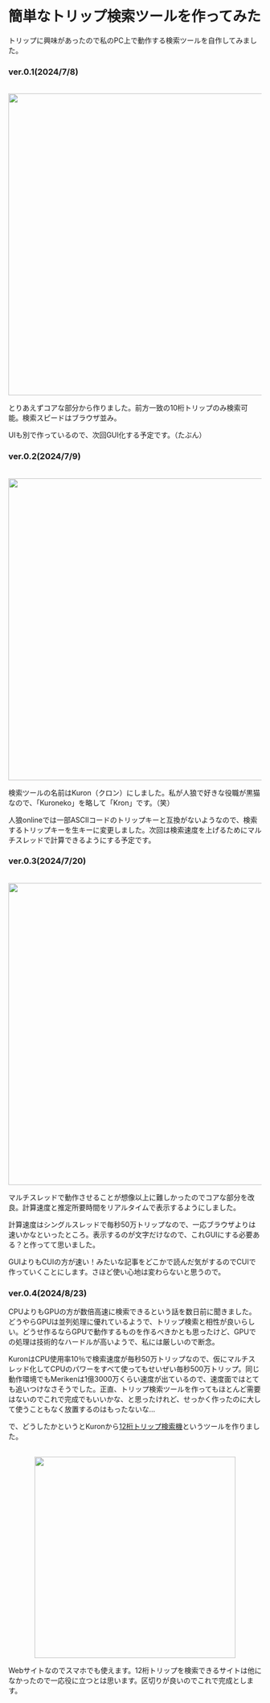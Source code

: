 # 簡単なトリップ検索ツールを作ってみた

トリップに興味があったので私のPC上で動作する検索ツールを自作してみました。

### ver.0.1(2024/7/8)
<br>
<img src="/images/image6.webp" width="600" style="display: block; margin: auto;">

とりあえずコアな部分から作りました。前方一致の10桁トリップのみ検索可能。検索スピードはブラウザ並み。

UIも別で作っているので、次回GUI化する予定です。（たぶん）

### ver.0.2(2024/7/9)
<br>
<img src="/images/image7.gif" width="600" style="display: block; margin: auto;">

検索ツールの名前はKuron（クロン）にしました。私が人狼で好きな役職が黒猫なので、「Kuroneko」を略して「Kron」です。（笑）

人狼onlineでは一部ASCIIコードのトリップキーと互換がないようなので、検索するトリップキーを生キーに変更しました。次回は検索速度を上げるためにマルチスレッドで計算できるようにする予定です。

### ver.0.3(2024/7/20)
<br>
<img src="/images/image8.webp" width="600" style="display: block; margin: auto;">

マルチスレッドで動作させることが想像以上に難しかったのでコアな部分を改良。計算速度と推定所要時間をリアルタイムで表示するようにしました。

計算速度はシングルスレッドで毎秒50万トリップなので、一応ブラウザよりは速いかなといったところ。表示するのが文字だけなので、これGUIにする必要ある？と作ってて思いました。

GUIよりもCUIの方が速い！みたいな記事をどこかで読んだ気がするのでCUIで作っていくことにします。さほど使い心地は変わらないと思うので。

### ver.0.4(2024/8/23)

CPUよりもGPUの方が数倍高速に検索できるという話を数日前に聞きました。どうやらGPUは並列処理に優れているようで、トリップ検索と相性が良いらしい。どうせ作るならGPUで動作するものを作るべきかとも思ったけど、GPUでの処理は技術的なハードルが高いようで、私には厳しいので断念。

KuronはCPU使用率10％で検索速度が毎秒50万トリップなので、仮にマルチスレッド化してCPUのパワーをすべて使ってもせいぜい毎秒500万トリップ。同じ動作環境でもMerikenは1億3000万くらい速度が出ているので、速度面ではとても追いつけなさそうでした。正直、トリップ検索ツールを作ってもほとんど需要はないのでこれで完成でもいいかな、と思ったけれど、せっかく作ったのに大して使うこともなく放置するのはもったないな…

で、どうしたかというとKuronから[12桁トリップ検索機](https://tripcodefinder.pages.dev/tripcodefinder/)というツールを作りました。

<br>
<img src="/images/image9.webp" width="400" style="display: block; margin: auto;">

Webサイトなのでスマホでも使えます。12桁トリップを検索できるサイトは他になかったので一応役に立つとは思います。区切りが良いのでこれで完成とします。
